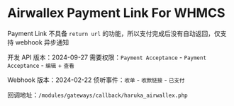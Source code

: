 # Airwallex Payment Link For WHMCS

Payment Link 不具备 `return url` 的功能，所以支付完成后没有自动返回，仅支持 webhook 异步通知

开发 API 版本：2024-09-27
需要权限：`Payment Acceptance` - `Payment Acceptance` - `编辑` + `查看`

Webhook 版本：2024-02-22
侦听事件：`收单` - `收款链接` - `已支付`

回调地址：`/modules/gateways/callback/haruka_airwallex.php`